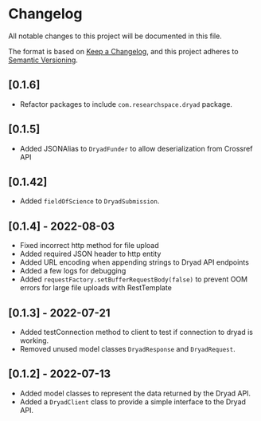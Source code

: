 # Changelog
All notable changes to this project will be documented in this file.

The format is based on [Keep a Changelog](https://keepachangelog.com/en/1.0.0/),
and this project adheres to [Semantic Versioning](https://semver.org/spec/v2.0.0.html).


## [0.1.6]
- Refactor packages to include `com.researchspace.dryad` package.

## [0.1.5]
- Added JSONAlias to `DryadFunder` to allow deserialization from Crossref API

## [0.1.42]
- Added `fieldOfScience` to `DryadSubmission`.

## [0.1.4] - 2022-08-03
- Fixed incorrect http method for file upload
- Added required JSON header to http entity
- Added URL encoding when appending strings to Dryad API endpoints
- Added a few logs for debugging
- Added `requestFactory.setBufferRequestBody(false)` to prevent OOM errors for large file uploads with RestTemplate

## [0.1.3] - 2022-07-21
- Added testConnection method to client to test if connection to dryad is working.
- Removed unused model classes `DryadResponse` and `DryadRequest`.

## [0.1.2] - 2022-07-13
- Added model classes to represent the data returned by the Dryad API.
- Added a `DryadClient` class to provide a simple interface to the Dryad API.